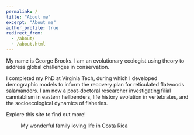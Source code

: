 ```yaml
---
permalink: /
title: "About me"
excerpt: "About me"
author_profile: true
redirect_from: 
  - /about/
  - /about.html
---
```


My name is George Brooks.  I am an evolutionary ecologist using theory to address global challenges in conservation. 

I completed my PhD at Virginia Tech, during which I developed demographic models to inform the recovery plan for reticulated flatwoods salamanders. I am now a post-doctoral researcher investigating filial canniablism in eastern hellbenders, life history evolution in vertebrates, and the socioecological dynamics of fisheries.

Explore this site to find out more!

<figure>
  <img src="{{ site.url }}{{ site.baseurl }}/images/family_CR.JPG" alt="">
  <figcaption>My wonderful family loving life in Costa Rica</figcaption>
</figure> 
